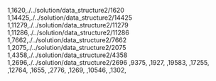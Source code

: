 1,1620,./../solution/data_structure2/1620
1,14425,./../solution/data_structure2/14425
1,11279,./../solution/data_structure2/11279
1,11286,./../solution/data_structure2/11286
1,7662,./../solution/data_structure2/7662
1,2075,./../solution/data_structure2/2075
1,4358,./../solution/data_structure2/4358
1,2696,./../solution/data_structure2/2696
,9375,
,1927,
,19583,
,17255,
,12764,
,1655,
,2776,
,1269,
,10546,
,1302,
